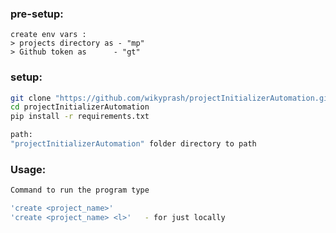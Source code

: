 ### pre-setup:
```
create env vars :
> projects directory as - "mp"
> Github token as      - "gt"
```

### setup: 
```bash
git clone "https://github.com/wikyprash/projectInitializerAutomation.git"
cd projectInitializerAutomation
pip install -r requirements.txt

path:
"projectInitializerAutomation" folder directory to path
```

### Usage:
```bash
Command to run the program type

'create <project_name>'
'create <project_name> <l>'   - for just locally
```
